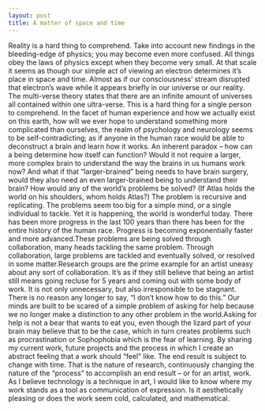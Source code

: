 ```yaml
---
layout: post
title: A matter of space and time
---
```

Reality is a hard thing to comprehend. Take into account new findings in the bleeding-edge of physics; you may become even more confused. All things obey the laws of physics except when they become very small. At that scale it seems as though our simple act of viewing an electron determines it’s place in space and time. Almost as if our consciousness’ stream disrupted that electron’s wave while it appears briefly in our universe or our reality. The multi-verse theory states that there are an infinite amount of universes all contained within one ultra-verse. This is a hard thing for a single person to comprehend. In the facet of human experience and how we actually exist on this earth, how will we ever hope to understand something more complicated than ourselves, the realm of psychology and neurology seems to be self-contradicting; as if anyone in the human race would be able to deconstruct a brain and learn how it works. An inherent paradox – how can a being determine how itself can function? Would it not require a larger, more complex brain to understand the way the brains in us humans work now? And what if that “larger-brained” being needs to have brain surgery, would they also need an even larger-brained being to understand their brain? How would any of the world’s problems be solved? (If Atlas holds the world on his shoulders, whom holds Atlas?) The problem is recursive and replicating. The problems seem too big for a simple mind, or a single individual to tackle. Yet it is happening, the world is wonderful today. There has been more progress in the last 100 years than there has been for the entire history of the human race. Progress is becoming exponentially faster and more advanced.These problems are being solved through collaboration, many heads tackling the same problem. Through collaboration, large problems are tackled and eventually solved, or resolved in some matter.Research groups are the prime example for an artist uneasy about any sort of collaboration. It’s as if they still believe that being an artist still means going recluse for 5 years and coming out with some body of work. It is not only unnecessary, but also irresponsible to be stagnant. There is no reason any longer to say, “I don’t know how to do this.” Our minds are built to be scared of a simple problem of asking for help because we no longer make a distinction to any other problem in the world.Asking for help is not a bear that wants to eat you, even though the lizard part of your brain may believe that to be the case, which in turn creates problems such as procrastination or Sophophobia which is the fear of learning. By sharing my current work, future projects and the process in which I create an abstract feeling that a work should “feel” like. The end result is subject to change with time. That is the nature of research, continuously changing the nature of the “process” to accomplish an end result – or for an artist, work. As I believe technology is a technique in art, I would like to know where my work stands as a tool as communication of expression. Is it aesthetically pleasing or does the work seem cold, calculated, and mathematical.
